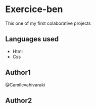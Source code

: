 # Exercice-ben

This one of my first colaborative projects

## Languages used

- Html
- Css

## Author1

@Camilevahivaraki

## Author2



